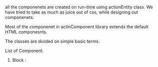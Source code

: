 all the componenets are created on run-time using actionEntity class.
We have tried to take as much as juice out of css, while designing out componenets.

Most of the componenet in actinComponent library extends the default HTML componesnts.

The classes are divided on simple basic terms.

List of Component.
1. Block : 
